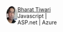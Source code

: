 <div style="width:70%;">
 </div>
 <div style="width:30%;">
    <div style="display:flex;padding: 5px 0;">
	<div class="bt-col-l">
          <img src="../assets/btprofile.png" style="height:45px;width:45px;">
	</div>
	<div class="bt-col-r"> 
 	  <a href="https://medium.com/@bharat.tiwari" class="blue" target="_blank">Bharat Tiwari</a><br/><span>Javascript | ASP.net | Azure </span>
        </div>
    </div>
 </div>



 
 